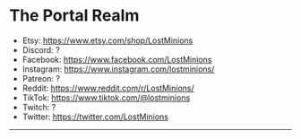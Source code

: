 # The Portal Realm
- Etsy: https://www.etsy.com/shop/LostMinions
- Discord: ?
- Facebook: https://www.facebook.com/LostMinions
- Instagram: https://www.instagram.com/lostminions/
- Patreon: ?
- Reddit: https://www.reddit.com/r/LostMinions/
- TikTok: https://www.tiktok.com/@lostminions
- Twitch: ?
- Twitter: https://twitter.com/LostMinions
-----
